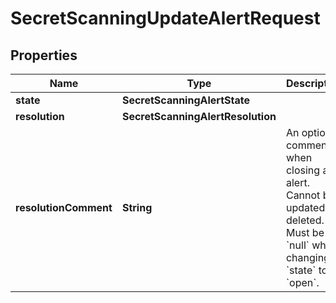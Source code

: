 

# SecretScanningUpdateAlertRequest


## Properties

| Name | Type | Description | Notes |
|------------ | ------------- | ------------- | -------------|
|**state** | **SecretScanningAlertState** |  |  |
|**resolution** | **SecretScanningAlertResolution** |  |  [optional] |
|**resolutionComment** | **String** | An optional comment when closing an alert. Cannot be updated or deleted. Must be &#x60;null&#x60; when changing &#x60;state&#x60; to &#x60;open&#x60;. |  [optional] |



